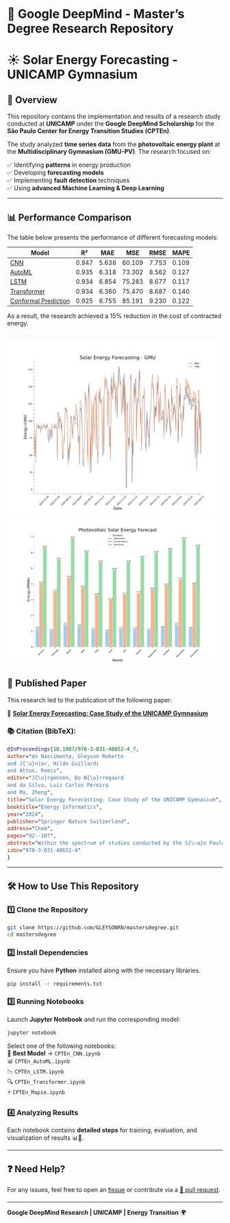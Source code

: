 # 🔬 Google DeepMind - Master’s Degree Research Repository

# ☀️ Solar Energy Forecasting - UNICAMP Gymnasium

## 📌 Overview
This repository contains the implementation and results of a research study conducted at **UNICAMP** under the **Google DeepMind Scholarship** for the **São Paulo Center for Energy Transition Studies (CPTEn)**.  

The study analyzed **time series data** from the **photovoltaic energy plant** at the **Multidisciplinary Gymnasium (GMU-PV)**. The research focused on:  

✅ Identifying **patterns** in energy production  
✅ Developing **forecasting models**   
✅ Implementing **fault detection** techniques  
✅ Using **advanced Machine Learning & Deep Learning**   

---

## 📊 Performance Comparison
The table below presents the performance of different forecasting models:  

| Model | R² | MAE | MSE | RMSE | MAPE |
|-------------|------|------|------|------|------|
| [CNN](https://github.com/GLEYSONRN/mastersdegree/blob/main/CPTEn_CNN.ipynb) | 0.947 | 5.638 | 60.109 | 7.753 | 0.109 |
| [AutoML](https://github.com/GLEYSONRN/mastersdegree/blob/main/CPTEn_AutoML.ipynb) | 0.935 | 6.318 | 73.302 | 8.562 | 0.127 |
| [LSTM](https://github.com/GLEYSONRN/mastersdegree/blob/main/CPTEn_LSTM.ipynb) | 0.934 | 6.854 | 75.283 | 8.677 | 0.117 |
| [Transformer](https://github.com/GLEYSONRN/mastersdegree/blob/main/CPTEn_Transformer.ipynb) | 0.934 | 6.360 | 75.470 | 8.687 | 0.140 |
| [Conformal Prediction](https://github.com/GLEYSONRN/mastersdegree/blob/main/CPTEn_Mapie.ipynb) | 0.925 | 6.755 | 85.191 | 9.230 | 0.122 |

As a result, the research achieved a 15% reduction in the cost of contracted energy.

![CNN Prediction](https://github.com/GLEYSONRN/mastersdegree/blob/main/cnn.svg)
![Anual Forecasting](https://github.com/GLEYSONRN/mastersdegree/blob/main/forecast.svg)
---

## 📄 Published Paper  
This research led to the publication of the following paper:  

📌 **[Solar Energy Forecasting: Case Study of the UNICAMP Gymnasium](https://link.springer.com/chapter/10.1007/978-3-031-48652-4_7)**  

### 📚 Citation (BibTeX):
```bibtex
@InProceedings{10.1007/978-3-031-48652-4_7,
author="do Nascimento, Gleyson Roberto
and J{'u}nior, Hildo Guillardi
and Attux, Romis",
editor="J{\o}rgensen, Bo N{\o}rregaard
and da Silva, Luiz Carlos Pereira
and Ma, Zheng",
title="Solar Energy Forecasting: Case Study of the UNICAMP Gymnasium",
booktitle="Energy Informatics",
year="2024",
publisher="Springer Nature Switzerland",
address="Cham",
pages="92--107",
abstract="Within the spectrum of studies conducted by the S{\~a}o Paulo Center for Energy Transition Studies (CPTEn), time series from the Photovoltaic Energy Plant of the UNICAMP Multidisciplinary Gymnasium (GMU-PV) were analyzed. This plant is associated with the first implementation of a photovoltaic system in the context of the Sustainable Campus Project (PCS) at UNICAMP - as a consequence, it originated the most extensive and robust time series in the project.",
isbn="978-3-031-48652-4"
}
```

---

## 🛠️ How to Use This Repository  

### 1️⃣ Clone the Repository  
```sh
git clone https://github.com/GLEYSONRN/mastersdegree.git
cd mastersdegree
```

### 2️⃣ Install Dependencies  
Ensure you have **Python** installed along with the necessary libraries.  
```sh
pip install -r requirements.txt
```

### 3️⃣ Running Notebooks  
Launch **Jupyter Notebook** and run the corresponding model:  
```sh
jupyter notebook
```
Select one of the following notebooks:  
🚀 **Best Model** → `CPTEn_CNN.ipynb`  
📊 `CPTEn_AutoML.ipynb`  
📉 `CPTEn_LSTM.ipynb`  
🔍 `CPTEn_Transformer.ipynb`  
⚡ `CPTEn_Mapie.ipynb`  

### 4️⃣ Analyzing Results  
Each notebook contains **detailed steps** for training, evaluation, and visualization of results 📊🔎.

---

## ❓ Need Help?  
For any issues, feel free to open an [❗issue](https://github.com/GLEYSONRN/mastersdegree/issues) or contribute via a [🔄 pull request](https://github.com/GLEYSONRN/mastersdegree/pulls).

---

**Google DeepMind Research | UNICAMP | Energy Transition** 🌍
